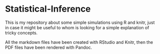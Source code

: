 Statistical-Inference
=====================

This is my repository about some simple simulations using R and knitr, just in case it might be useful to whom is looking for a simple explanation of tricky concepts.

All the markdown files have been created with RStudio and Knitr, then the PDF files have been rendered with Pandoc.
